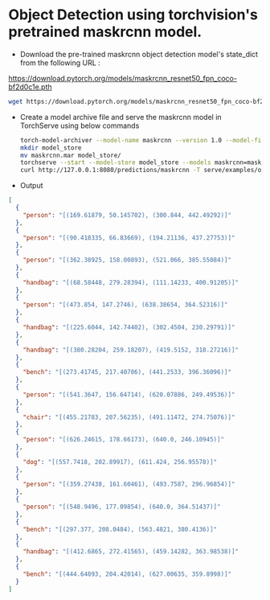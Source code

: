 # Object Detection using torchvision's pretrained maskrcnn model.

* Download the pre-trained maskrcnn object detection model's state_dict from the following URL :

https://download.pytorch.org/models/maskrcnn_resnet50_fpn_coco-bf2d0c1e.pth

```bash
wget https://download.pytorch.org/models/maskrcnn_resnet50_fpn_coco-bf2d0c1e.pth
```

* Create a model archive file and serve the maskrcnn model in TorchServe using below commands

    ```bash
    torch-model-archiver --model-name maskrcnn --version 1.0 --model-file serve/examples/object_detector/maskrcnn/model.py --serialized-file maskrcnn_resnet50_fpn_coco-bf2d0c1e.pth --handler object_detector --extra-files serve/examples/object_detector/index_to_name.json
    mkdir model_store
    mv maskrcnn.mar model_store/
    torchserve --start --model-store model_store --models maskrcnn=maskrcnn.mar
    curl http://127.0.0.1:8080/predictions/maskrcnn -T serve/examples/object_detector/persons.jpg
    ```
* Output

```json
[
  {
    "person": "[(169.61879, 50.145702), (300.844, 442.49292)]"
  },
  {
    "person": "[(90.418335, 66.83669), (194.21136, 437.27753)]"
  },
  {
    "person": "[(362.38925, 158.00893), (521.066, 385.55084)]"
  },
  {
    "handbag": "[(68.58448, 279.28394), (111.14233, 400.91205)]"
  },
  {
    "person": "[(473.854, 147.2746), (638.38654, 364.52316)]"
  },
  {
    "handbag": "[(225.6044, 142.74402), (302.4504, 230.29791)]"
  },
  {
    "handbag": "[(380.28204, 259.18207), (419.5152, 318.27216)]"
  },
  {
    "bench": "[(273.41745, 217.40706), (441.2533, 396.36096)]"
  },
  {
    "person": "[(541.3647, 156.64714), (620.07886, 249.49536)]"
  },
  {
    "chair": "[(455.21783, 207.56235), (491.11472, 274.75076)]"
  },
  {
    "person": "[(626.24615, 178.66173), (640.0, 246.10945)]"
  },
  {
    "dog": "[(557.7418, 202.89917), (611.424, 256.95578)]"
  },
  {
    "person": "[(359.27438, 161.60461), (493.7587, 296.96854)]"
  },
  {
    "person": "[(548.9496, 177.09854), (640.0, 364.51437)]"
  },
  {
    "bench": "[(297.377, 208.0484), (563.4821, 380.4136)]"
  },
  {
    "handbag": "[(412.6865, 272.41565), (459.14282, 363.98538)]"
  },
  {
    "bench": "[(444.64893, 204.42014), (627.00635, 359.8998)]"
  }
]
```